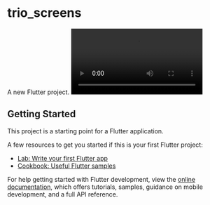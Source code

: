 # trio_screens

A new Flutter project.
![alt-text](https://github.com/tehreemamir123/Trio_screens/blob/95e4532de9ffeb03a169036b4e76e5d4a6d9509f/trio.mp4)
## Getting Started

This project is a starting point for a Flutter application.

A few resources to get you started if this is your first Flutter project:

- [Lab: Write your first Flutter app](https://docs.flutter.dev/get-started/codelab)
- [Cookbook: Useful Flutter samples](https://docs.flutter.dev/cookbook)

For help getting started with Flutter development, view the
[online documentation](https://docs.flutter.dev/), which offers tutorials,
samples, guidance on mobile development, and a full API reference.
